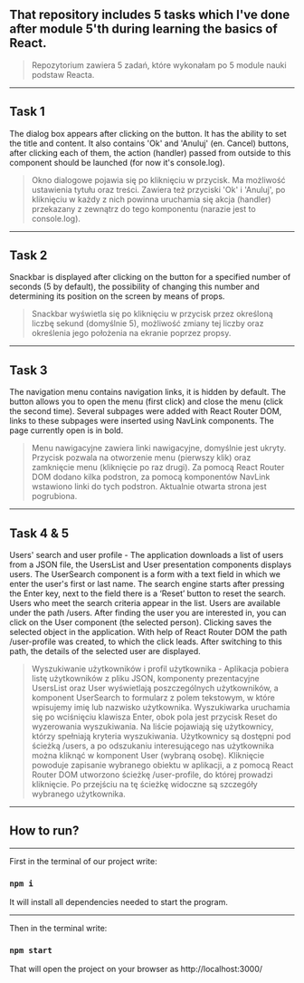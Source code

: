 ## That repository includes 5 tasks which I've done after module 5'th during learning the basics of React.

> Repozytorium zawiera 5 zadań, które wykonałam po 5 module nauki podstaw Reacta.

---------------------------

## Task 1
The dialog box appears after clicking on the button. It has the ability to set the title and content. It also contains 'Ok' and 'Anuluj' (en. Cancel) buttons, after clicking each of them, the action (handler) passed from outside to this component should be launched (for now it's console.log).

> Okno dialogowe pojawia się po kliknięciu w przycisk. Ma możliwość ustawienia tytułu oraz treści. Zawiera też przyciski 'Ok' i 'Anuluj', po kliknięciu w każdy z nich powinna uruchamia się akcja (handler) przekazany z zewnątrz do tego komponentu (narazie jest to console.log).

---------

## Task 2
Snackbar is displayed after clicking on the button for a specified number of seconds (5 by default), the possibility of changing this number and determining its position on the screen by means of props.

> Snackbar wyświetla się po kliknięciu w przycisk przez określoną liczbę sekund (domyślnie 5), możliwość zmiany tej liczby oraz określenia jego położenia na ekranie poprzez propsy.

---------

## Task 3
The navigation menu contains navigation links, it is hidden by default. The button allows you to open the menu (first click) and close the menu (click the second time). Several subpages were added with React Router DOM, links to these subpages were inserted using NavLink components. The page currently open is in bold.

> Menu nawigacyjne zawiera linki nawigacyjne, domyślnie jest ukryty. Przycisk pozwala na otworzenie menu (pierwszy klik) oraz zamknięcie menu (kliknięcie po raz drugi). Za pomocą React Router DOM dodano kilka podstron, za pomocą komponentów NavLink wstawiono linki do tych podstron. Aktualnie otwarta strona jest pogrubiona.

---------

## Task 4 & 5
Users' search and user profile - The application downloads a list of users from a JSON file, the UsersList and User presentation components displays users. The UserSearch component is a form with a text field in which we enter the user's first or last name. The search engine starts after pressing the Enter key, next to the field there is a ‘Reset’ button to reset the search. Users who meet the search criteria appear in the list. Users are available under the path /users. After finding the user you are interested in, you can click on the User component (the selected person). Clicking saves the selected object in the application. With help of React Router DOM the path /user-profile was created, to which the click leads. After switching to this path, the details of the selected user are displayed.

> Wyszukiwanie użytkowników i profil użytkownika - Aplikacja pobiera listę użytkowników z pliku JSON, komponenty prezentacyjne UsersList oraz User wyświetlają poszczególnych użytkowników, a komponent UserSearch to formularz z polem tekstowym, w które wpisujemy imię lub nazwisko użytkownika. Wyszukiwarka uruchamia się po wciśnięciu klawisza Enter, obok pola jest przycisk Reset do wyzerowania wyszukiwania. Na liście pojawiają się użytkownicy, którzy spełniają kryteria wyszukiwania. Użytkownicy są dostępni pod ścieżką /users, a po odszukaniu interesującego nas użytkownika można kliknąć w komponent User (wybraną osobę). Kliknięcie powoduje zapisanie wybranego obiektu w aplikacji, a z pomocą React Router DOM utworzono ścieżkę /user-profile, do której prowadzi kliknięcie. Po przejściu na tę ścieżkę widoczne są szczegóły wybranego użytkownika.

---------------------------

## How to run?

---------

First in the terminal of our project write:

### `npm i`

It will install all dependencies needed to start the program.

---------

Then in the terminal write:

### `npm start`

That will open the project on your browser as http://localhost:3000/
